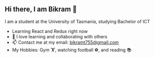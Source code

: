 ## Hi there, I am Bikram 👋

I am a student at the University of Tasmania, studying Bachelor of ICT
- Learning React and Redux right now
- 🌱 I love learning and collaborating with others
- 📫 Contact me at my email: bikramt755@gmail.com
- My Hobbies: Gym 🏋, watching football ⚽, and reading 📚

